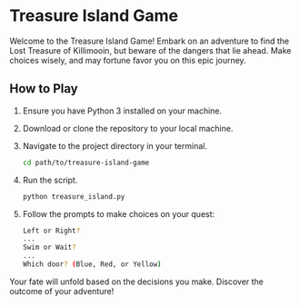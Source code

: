 # Treasure Island Game

Welcome to the Treasure Island Game! Embark on an adventure to find the Lost Treasure of Killimooin, but beware of the dangers that lie ahead. Make choices wisely, and may fortune favor you on this epic journey.

## How to Play

1. Ensure you have Python 3 installed on your machine.
2. Download or clone the repository to your local machine.
3. Navigate to the project directory in your terminal.

    ```bash
    cd path/to/treasure-island-game
    ```

4. Run the script.

    ```bash
    python treasure_island.py
    ```

5. Follow the prompts to make choices on your quest:

    ```bash
    Left or Right?
    ...
    Swim or Wait?
    ...
    Which door? (Blue, Red, or Yellow)
    ```

Your fate will unfold based on the decisions you make. Discover the outcome of your adventure!

